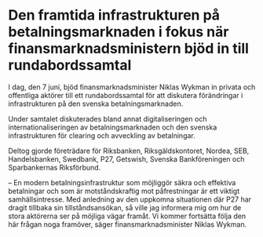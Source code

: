 # Den framtida infrastrukturen på betalningsmarknaden i fokus när finansmarknadsministern bjöd in till rundabordssamtal

I dag, den 7 juni, bjöd finansmarknadsminister Niklas Wykman in privata och offentliga aktörer till ett rundabordssamtal för att diskutera förändringar i infrastrukturen på den svenska betalningsmarknaden.

Under samtalet diskuterades bland annat digitaliseringen och internationaliseringen av betalningsmarknaden och den svenska infrastrukturen för clearing och avveckling av betalningar.

Deltog gjorde företrädare för Riksbanken, Riksgäldskontoret, Nordea, SEB, Handelsbanken, Swedbank, P27, Getswish, Svenska Bankföreningen och Sparbankernas Riksförbund.

– En modern betalningsinfrastruktur som möjliggör säkra och effektiva betalningar och som är motståndskraftig mot påfrestningar är ett viktigt samhällsintresse. Med anledning av den uppkomna situationen där P27 har dragit tillbaka sin tillståndsansökan, så ville jag informera mig om hur de stora aktörerna ser på möjliga vägar framåt. Vi kommer fortsätta följa den här frågan noga framöver, säger finansmarknadsminister Niklas Wykman.
